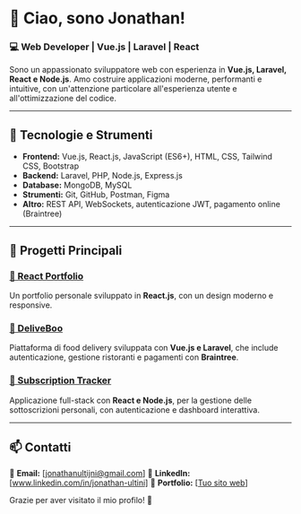 # 👋 Ciao, sono Jonathan!

### 💻 Web Developer | Vue.js | Laravel | React

Sono un appassionato sviluppatore web con esperienza in **Vue.js, Laravel, React e Node.js**. Amo costruire applicazioni moderne, performanti e intuitive, con un'attenzione particolare all'esperienza utente e all'ottimizzazione del codice.

---

## 🚀 Tecnologie e Strumenti

- **Frontend:** Vue.js, React.js, JavaScript (ES6+), HTML, CSS, Tailwind CSS, Bootstrap
- **Backend:** Laravel, PHP, Node.js, Express.js
- **Database:** MongoDB, MySQL
- **Strumenti:** Git, GitHub, Postman, Figma
- **Altro:** REST API, WebSockets, autenticazione JWT, pagamento online (Braintree)

---

## 📌 Progetti Principali

### [🔗 React Portfolio](https://github.com/Jonathan-Ultini/react-portfolio)
Un portfolio personale sviluppato in **React.js**, con un design moderno e responsive.

### [🔗 DeliveBoo](https://github.com/Jonathan-Ultini/vue-deliveboo)
Piattaforma di food delivery sviluppata con **Vue.js e Laravel**, che include autenticazione, gestione ristoranti e pagamenti con **Braintree**.

### [🔗 Subscription Tracker](https://github.com/Jonathan-Ultini/subscription-tracker)
Applicazione full-stack con **React e Node.js**, per la gestione delle sottoscrizioni personali, con autenticazione e dashboard interattiva.

---

## 📫 Contatti

📩 **Email:** [jonathanultijni@gmail.com]
💼 **LinkedIn:** [www.linkedin.com/in/jonathan-ultini]
📂 **Portfolio:** [[Tuo sito web](https://jonathanultini.it/)]

Grazie per aver visitato il mio profilo! 🚀

